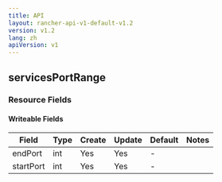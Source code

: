 ```yaml
---
title: API
layout: rancher-api-v1-default-v1.2
version: v1.2
lang: zh
apiVersion: v1
---
```


## servicesPortRange



### Resource Fields

#### Writeable Fields

Field | Type | Create | Update | Default | Notes
---|---|---|---|---|---
endPort | int | Yes | Yes | - | 
startPort | int | Yes | Yes | - | 



<br>
